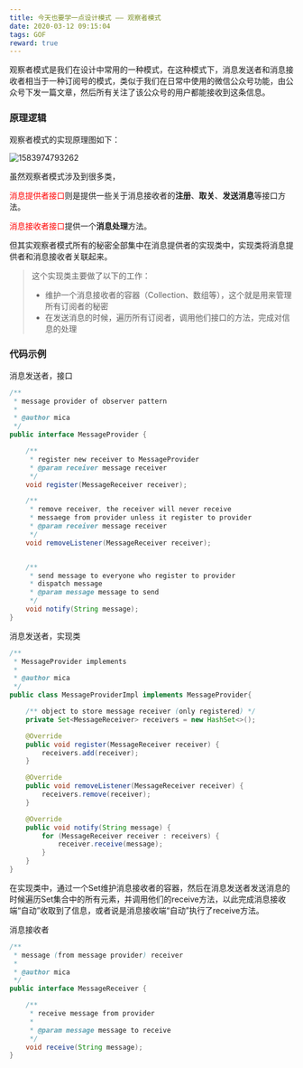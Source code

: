 ```yaml
---
title: 今天也要学一点设计模式 —— 观察者模式
date: 2020-03-12 09:15:04
tags: GOF
reward: true
---
```



观察者模式是我们在设计中常用的一种模式，在这种模式下，消息发送者和消息接收者相当于一种订阅号的模式，类似于我们在日常中使用的微信公众号功能，由公众号下发一篇文章，然后所有关注了该公众号的用户都能接收到这条信息。

<!-- toc -->
<!-- more -->

### 原理逻辑

观察者模式的实现原理图如下：

![1583974793262](1583974793262.png)

虽然观察者模式涉及到很多类，

<font color="red">消息提供者接口</font>则是提供一些关于消息接收者的**注册**、**取关**、**发送消息**等接口方法。

<font color="red">消息接收者接口</font>提供一个**消息处理**方法。

但其实观察者模式所有的秘密全部集中在消息提供者的实现类中，实现类将消息提供者和消息接收者关联起来。

> 这个实现类主要做了以下的工作：
>
> + 维护一个消息接收者的容器（Collection、数组等），这个就是用来管理所有订阅者的秘密
> + 在发送消息的时候，遍历所有订阅者，调用他们接口的方法，完成对信息的处理



### 代码示例

消息发送者，接口

```java
/**
 * message provider of observer pattern
 *
 * @author mica
 */
public interface MessageProvider {

    /**
     * register new receiver to MessageProvider
     * @param receiver message receiver
     */
    void register(MessageReceiver receiver);

    /**
     * remove receiver, the receiver will never receive
     * messaege from provider unless it register to provider
     * @param receiver message receiver
     */
    void removeListener(MessageReceiver receiver);


    /**
     * send message to everyone who register to provider
     * dispatch message
     * @param message message to send
     */
    void notify(String message);
}
```

消息发送者，实现类

```java
/**
 * MessageProvider implements
 *
 * @author mica
 */
public class MessageProviderImpl implements MessageProvider{

    /** object to store message receiver (only registered) */
    private Set<MessageReceiver> receivers = new HashSet<>();

    @Override
    public void register(MessageReceiver receiver) {
        receivers.add(receiver);
    }

    @Override
    public void removeListener(MessageReceiver receiver) {
        receivers.remove(receiver);
    }

    @Override
    public void notify(String message) {
        for (MessageReceiver receiver : receivers) {
            receiver.receive(message);
        }
    }
}
```

在实现类中，通过一个Set维护消息接收者的容器，然后在消息发送者发送消息的时候遍历Set集合中的所有元素，并调用他们的receive方法，以此完成消息接收端“自动”收取到了信息，或者说是消息接收端“自动”执行了receive方法。



消息接收者

```java
/**
 * message (from message provider) receiver
 *
 * @author mica
 */
public interface MessageReceiver {

    /**
     * receive message from provider
     *
     * @param message message to receive
     */
    void receive(String message);
}
```





